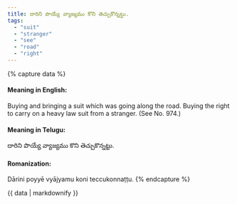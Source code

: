 ```yaml
---
title: దారిని పొయ్యే వ్యాజ్యము కొని తెచ్చుకొన్నట్టు.
tags:
  - "suit"
  - "stranger"
  - "see"
  - "road"
  - "right"
---
```


{% capture data %}
#### Meaning in English:
Buying and bringing a suit which was going along the road.
Buying the right to carry on a heavy law suit from a stranger.
(See No. 974.)

#### Meaning in Telugu:
దారిని పొయ్యే వ్యాజ్యము కొని తెచ్చుకొన్నట్టు.

#### Romanization:
Dārini poyyē vyājyamu koni teccukonnaṭṭu.
{% endcapture %}

{{ data | markdownify }}

